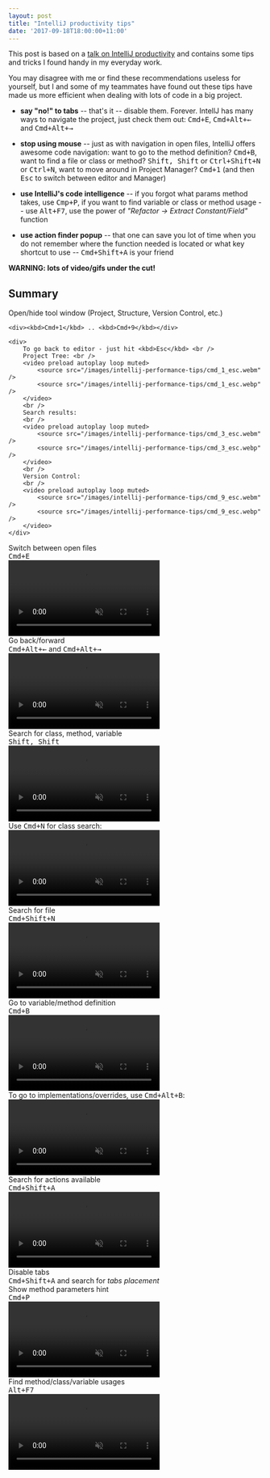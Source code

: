 ```yaml
---
layout: post
title: "IntelliJ productivity tips"
date: '2017-09-18T18:00:00+11:00'
---
```


This post is based on a [talk on IntelliJ productivity](https://www.youtube.com/watch?v=eq3KiAH4IBI) and contains some tips and tricks I found handy in my everyday work.

You may disagree with me or find these recommendations useless for yourself, but I and some of my teammates have found out these tips have made us more efficient when dealing with lots of code in a big project.

* **say "no!" to tabs** -- that's it -- disable them. Forever. IntellJ has many ways to navigate the project, just check them out: <kbd>Cmd+E</kbd>, <kbd>Cmd+Alt+&larr;</kbd> and <kbd>Cmd+Alt+&rarr;</kbd>

* **stop using mouse** -- just as with navigation in open files, IntelliJ offers awesome code navigation: want to go to the method definition? <kbd>Cmd+B</kbd>, want to find a file or class or method? <kbd>Shift, Shift</kbd> or <kbd>Ctrl+Shift+N</kbd> or <kbd>Ctrl+N</kbd>, want to move around in Project Manager? <kbd>Cmd+1</kbd> (and then <kbd>Esc</kbd> to switch between editor and Manager)

* **use IntelliJ's code intelligence** -- if you forgot what params method takes, use <kbd>Cmp+P</kbd>, if you want to find variable or class or method usage -- use <kbd>Alt+F7</kbd>, use the power of *"Refactor -> Extract Constant/Field"* function

* **use action finder popup** -- that one can save you lot of time when you do not remember where the function needed is located or what key shortcut to use -- <kbd>Cmd+Shift+A</kbd> is your friend

**WARNING: lots of video/gifs under the cut!**

<!--more-->

## Summary

<section>
    <div>Open/hide tool window (Project, Structure, Version Control, etc.)</div>

    <div><kbd>Cmd+1</kbd> .. <kbd>Cmd+9</kbd></div>

    <div>
        To go back to editor - just hit <kbd>Esc</kbd> <br />
        Project Tree: <br />
        <video preload autoplay loop muted>
            <source src="/images/intellij-performance-tips/cmd_1_esc.webm" />
            <source src="/images/intellij-performance-tips/cmd_1_esc.webp" />
        </video>
        <br />
        Search results:
        <br />
        <video preload autoplay loop muted>
            <source src="/images/intellij-performance-tips/cmd_3_esc.webm" />
            <source src="/images/intellij-performance-tips/cmd_3_esc.webp" />
        </video>
        <br />
        Version Control:
        <br />
        <video preload autoplay loop muted>
            <source src="/images/intellij-performance-tips/cmd_9_esc.webm" />
            <source src="/images/intellij-performance-tips/cmd_9_esc.webp" />
        </video>
    </div>
</section>

<section>
    <div>Switch between open files</div>
    <div><kbd>Cmd+E</kbd></div>
    <div>
        <video preload autoplay loop muted>
            <source src="/images/intellij-performance-tips/cmd_e.webm" />
            <source src="/images/intellij-performance-tips/cmd_e.webp" />
        </video>
    </div>
</section>

<section>
    <div>Go back/forward</div>
    <div><kbd>Cmd+Alt+&larr;</kbd> and <kbd>Cmd+Alt+&rarr;</kbd></div>
    <div>
        <video preload autoplay loop muted>
            <source src="/images/intellij-performance-tips/cmd_alt_arrows.webm" />
            <source src="/images/intellij-performance-tips/cmd_alt_arrows.webp" />
        </video>
    </div>
</section>

<section>
    <div>Search for class, method, variable</div>
    <div><kbd>Shift, Shift</kbd></div>
    <div>
        <video preload autoplay loop muted>
            <source src="/images/intellij-performance-tips/shift_shift.webm" />
            <source src="/images/intellij-performance-tips/shift_shift.webp" />
        </video>
        <br />
        Use <kbd>Cmd+N</kbd> for class search:
        <br />
        <video preload autoplay loop muted>
            <source src="/images/intellij-performance-tips/cmd_n.webm" />
            <source src="/images/intellij-performance-tips/cmd_n.webp" />
        </video>
    </div>
</section>

<section>
    <div>Search for file</div>
    <div><kbd>Cmd+Shift+N</kbd></div>
    <div>
        <video preload autoplay loop muted>
            <source src="/images/intellij-performance-tips/cmd_shift_n.webm" />
            <source src="/images/intellij-performance-tips/cmd_shift_n.webp" />
        </video>
    </div>
</section>

<section>
    <div>Go to variable/method definition</div>
    <div><kbd>Cmd+B</kbd></div>
    <div>
        <video preload autoplay loop muted>
            <source src="/images/intellij-performance-tips/cmd_b.webm" />
            <source src="/images/intellij-performance-tips/cmd_b.webp" />
        </video>
        <br />
        To go to implementations/overrides, use <kbd>Cmd+Alt+B</kbd>:
        <br />
        <video preload autoplay loop muted>
            <source src="/images/intellij-performance-tips/cmd_alt_b.webm" />
            <source src="/images/intellij-performance-tips/cmd_alt_b.webp" />
        </video>
    </div>
</section>

<section>
    <div>Search for actions available</div>
    <div><kbd>Cmd+Shift+A</kbd></div>
    <div>
        <video preload autoplay loop muted>
            <source src="/images/intellij-performance-tips/cmd_shift_a.webm" />
            <source src="/images/intellij-performance-tips/cmd_shift_a.webp" />
        </video>
    </div>
</section>

<section>
    <div>Disable tabs</div>
    <div><kbd>Cmd+Shift+A</kbd> and search for <em>tabs placement</em></div>
    <div>
        <img data-src="/images/intellij-performance-tips/intellij-disable-tabs-optimized.webp" {% imagesize "/images/intellij-performance-tips/intellij-disable-tabs-optimized.webp":props %} alt="" />
    </div>
</section>

<section>
    <div>Show method parameters hint</div>
    <div><kbd>Cmd+P</kbd></div>
    <div>
        <video preload autoplay loop muted>
            <source src="/images/intellij-performance-tips/cmd_p.webm" />
            <source src="/images/intellij-performance-tips/cmd_p.webp" />
        </video>
    </div>
</section>

<section>
    <div>Find method/class/variable usages</div>
    <div><kbd>Alt+F7</kbd></div>
    <div>
        <video preload autoplay loop muted>
            <source src="/images/intellij-performance-tips/alt_f7.webm" />
            <source src="/images/intellij-performance-tips/alt_f7.webp" />
        </video>
    </div>
</section>